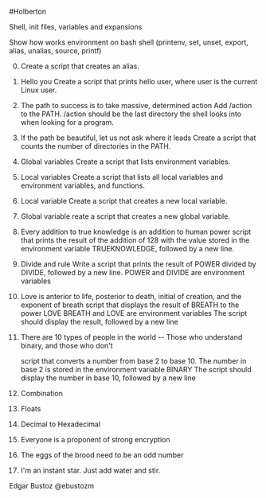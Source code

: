 #Holberton

Shell, init files, variables and expansions

Show how works environment on bash shell (printenv, set, unset, export, alias, unalias, source, printf)

0. <o>
	Create a script that creates an alias.

1. Hello you
	Create a script that prints hello user, where user is the current Linux user.

2. The path to success is to take massive, determined action
	Add /action to the PATH. /action should be the last directory the shell looks into when looking for a program.

3. If the path be beautiful, let us not ask where it leads
	Create a script that counts the number of directories in the PATH.

4. Global variables
 	Create a script that lists environment variables.

5. Local variables
	Create a script that lists all local variables and environment variables, and functions.

6. Local variable
	Create a script that creates a new local variable.

7. Global variable
	reate a script that creates a new global variable.

8. Every addition to true knowledge is an addition to human power
	script that prints the result of the addition of 128 with the value stored in the environment variable TRUEKNOWLEDGE, followed by a new line.

9. Divide and rule
	Write a script that prints the result of POWER divided by DIVIDE, followed by a new line.
	POWER and DIVIDE are environment variables

10. Love is anterior to life, posterior to death, initial of creation, and the exponent of breath
	script that displays the result of BREATH to the power LOVE
	BREATH and LOVE are environment variables
	The script should display the result, followed by a new line

11. There are 10 types of people in the world -- Those who understand binary, and those who don't

	script that converts a number from base 2 to base 10.
	The number in base 2 is stored in the environment variable BINARY
	The script should display the number in base 10, followed by a new line

12. Combination

13. Floats

14. Decimal to Hexadecimal

16. Everyone is a proponent of strong encryption

17. The eggs of the brood need to be an odd number

18. I'm an instant star. Just add water and stir.

	

Edgar Bustoz @ebustozm

